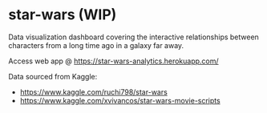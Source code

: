 # star-wars (WIP)

Data visualization dashboard covering the interactive relationships between characters from a long time ago in a galaxy far away.

Access web app @ https://star-wars-analytics.herokuapp.com/

Data sourced from Kaggle:
* https://www.kaggle.com/ruchi798/star-wars
* https://www.kaggle.com/xvivancos/star-wars-movie-scripts
